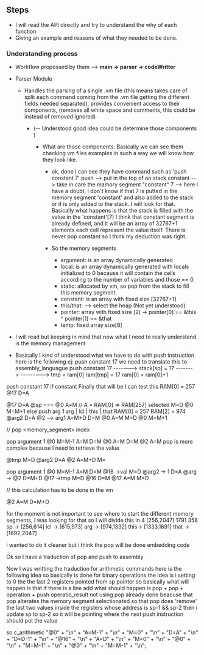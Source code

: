 ## Steps

- I will read the API directly and try to understand the why of each function
- Giving an example and reasons of what they needed to be done.

### Understanding process

- Workflow propossed by them --> **main -> parser -> codeWritter**
- Parser Module

  - Handles the parsing of a single .vm file (this means takes care of split each command coming from the .vm file getting the different fields needed separated), provides convenient access to their components, (removes all white space and comments, this could be instead of removed ignored)

    - (-- Understood good idea could be determine those components )

      - What are those components. Basically we can see them checking
        vm files examples in such a way we will know how they look like.

        - ok, done I can see they have command such as 'push constant 7'
          push --> put in the top of an stack
          constant --> take in care the mamory segment "constant"
          7 --> here I have a doubt, I don't know if that 7 is putted
          in the memory segment 'constant' and also added to the stack
          or if is only added to the stack. I will look for that.
          Basically what happens is that the stack is filled with the value
          in the 'constant'[7] I think that constant segment is
          already defined, and it will be an array of 32767+1 elements
          each cell represent the value itself. There is never pop constant
          so I think my deduction was right.

        - So the memory segments
          - argument: is an array dynamically generated
          - local: is an array dynamically generated with
            locals initialized to 0 because it will contain the cells
            according to the number of variables and those == 0.
          - static: allocated by vm, so pop from the stack to fill this
            memory segment.
          - constant: is an array with fixed size [32767+1]
          - this/that: --> select the heap (Not yet understood)
          - pointer: array with fixed size [2] -> pointer[0] == &this ^ pointer[1] == &that
          - temp: fixed array size[8]

- I will read but keeping in mind that now what I need to really understand is the
  memory management

- Basically I kind of understood what we have to do with push instruction
  here is the following
  ej: push constant 17
  we need to translate this to assembly_languague
  push constant 17 -------> stack[sp] = 17 ------->
  ---------> tmp = ram[0]
  ram[tmp] = 17
  ram[0] = ram[0]+1

push constant 17 if constant
Finally that will be
I can test this
RAM[0] = 257
@17
D=A
<!-- @16 -->
<!-- M=D -->
@17
D=A
@sp === @0
A=M // A = RAM[0] => RAM[257] selected
M=D
@0
M=M+1
else
push arg 1
arg | lcl | this | that
RAM[0] = 257
RAM[2] = 974
@arg2
D=A
@2 --> arg1
A=M+D
D=M
@0
A=M
M=D
@0
M=M+1

<!-- @jump -->
<!-- M=D -->
<!-- //u -->
<!-- @jump -->
<!-- D=M -->

//
pop <memory_segment> index

<!-- pop pointer 0 -->

pop argument 1
@0
M=M-1
A=M
D=M
@0
A=M
D=M
@2
A=M
pop is more complex because I need to retrieve the value

@tmp
M=D
@arg2
D=A
@2
A=M+D
M=

pop argument 1
@0
M=M-1
A=M
D=M
@16 ->val
M=D
@arg2 -> 1
D=A
@arg -> @2
D=M+D
@17 ->tmp
M=D
@16
D=M
@17
A=M
M=D

// this calculation has to be done in the vm

<!-- @arg2 -->
<!-- M=A -->

@2
A=M
D=M+D

for the moment is not important to see where to start
the different memory segments, I was looking for that
so I will divide this in 4
[256,2047]
1791
358
sp -> [256,614]
lcl -> [615,973]
arg -> [974,1332]
this-> [1333,1691]
that -> [1692,2047]

i wanted to do it cleaner but i think the pop will be done embedding code

Ok so I have a traduction of pop and push to assembly

Now I was writting the traduction for arithmetic commands
here is the following idea
so basically is done for binary operations
the idea is i setting to 0 the the last 2 registers pointed from sp pointer
so basically what will happen is that
if there is a line add
what should happen is pop + pop + operation + push operatio_result
not using pop already done beacuse that pop alterates the memory segment selectionated
so that pop does 'remove' the last two values inside the registers whose address is sp-1 && sp-2
then i update sp to sp-2 so it will be pointing where the next push instruction should put the value

so c_arithmetic
"@0" + "\n" +
"A=M-1" + "\n" +
"M=0" + "\n" +
"D=A" + "\n" +
"D=D-1" + "\n" +
"@16" + "\n" +
"A=D" + "\n" +
"M=0" + "\n" +
"@0" + "\n" +
"M=M-1" + "\n" +
"@0" + "\n" +
"M=M-1" + "\n";
